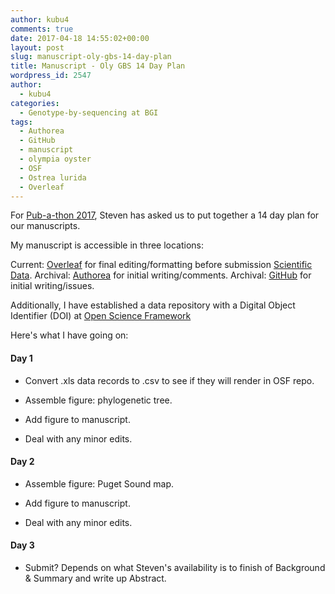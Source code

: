 ```yaml
---
author: kubu4
comments: true
date: 2017-04-18 14:55:02+00:00
layout: post
slug: manuscript-oly-gbs-14-day-plan
title: Manuscript - Oly GBS 14 Day Plan
wordpress_id: 2547
author:
  - kubu4
categories:
  - Genotype-by-sequencing at BGI
tags:
  - Authorea
  - GitHub
  - manuscript
  - olympia oyster
  - OSF
  - Ostrea lurida
  - Overleaf
---
```


For [Pub-a-thon 2017](https://github.com/sr320/LabDocs/wiki/Pub-a-thon-2017), Steven has asked us to put together a 14 day plan for our manuscripts.

My manuscript is accessible in three locations:

Current: [Overleaf](https://www.overleaf.com/read/mqbbvmwxhncg) for final editing/formatting before submission [Scientific Data](https://www.nature.com/sdata/).
Archival: [Authorea](https://www.authorea.com/users/4974/articles/149442) for initial writing/comments.
Archival: [GitHub](https://github.com/kubu4/paper_oly_gbs) for initial writing/issues.

Additionally, I have established a data repository with a Digital Object Identifier (DOI) at [Open Science Framework](https://osf.io/j8rc2/)

Here's what I have going on:



#### Day 1







  * Convert .xls data records to .csv to see if they will render in OSF repo. 


  * Assemble figure: phylogenetic tree. 


  * Add figure to manuscript.


  * Deal with any minor edits.





#### Day 2







  * Assemble figure: Puget Sound map. 


  * Add figure to manuscript. 


  * Deal with any minor edits.





#### Day 3







  * Submit? Depends on what Steven's availability is to finish of Background & Summary and write up Abstract.


